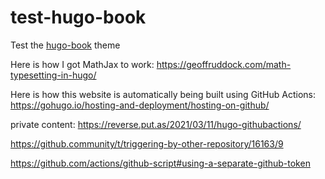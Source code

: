 # test-hugo-book

Test the [hugo-book](https://github.com/alex-shpak/hugo-book) theme

Here is how I got MathJax to work: https://geoffruddock.com/math-typesetting-in-hugo/

Here is how this website is automatically being built using GitHub Actions: https://gohugo.io/hosting-and-deployment/hosting-on-github/

private content: https://reverse.put.as/2021/03/11/hugo-githubactions/

https://github.community/t/triggering-by-other-repository/16163/9

https://github.com/actions/github-script#using-a-separate-github-token
